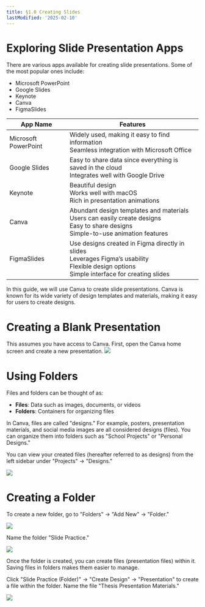 ```yaml
---
title: §1.0 Creating Slides
lastModified: '2025-02-10'
---
```


# Exploring Slide Presentation Apps

There are various apps available for creating slide presentations. Some of the most popular ones include:

- Microsoft PowerPoint
- Google Slides
- Keynote
- Canva
- FigmaSlides

| App Name             | Features                                                                                                                                          |
| -------------------- | ------------------------------------------------------------------------------------------------------------------------------------------------- |
| Microsoft PowerPoint | Widely used, making it easy to find information<br>Seamless integration with Microsoft Office                                                     |
| Google Slides        | Easy to share data since everything is saved in the cloud<br>Integrates well with Google Drive                                                    |
| Keynote              | Beautiful design<br>Works well with macOS<br>Rich in presentation animations                                                                      |
| Canva                | Abundant design templates and materials<br>Users can easily create designs<br>Easy to share designs<br>Simple-to-use animation features           |
| FigmaSlides          | Use designs created in Figma directly in slides<br>Leverages Figma’s usability<br>Flexible design options<br>Simple interface for creating slides |

In this guide, we will use Canva to create slide presentations. Canva is known for its wide variety of design templates and materials, making it easy for users to create designs.

# Creating a Blank Presentation

This assumes you have access to Canva. First, open the Canva home screen and create a new presentation.
![](/books/slide_design/images/1-0/1.png)

# Using Folders

Files and folders can be thought of as:

- **Files**: Data such as images, documents, or videos
- **Folders**: Containers for organizing files

In Canva, files are called "designs." For example, posters, presentation materials, and social media images are all considered designs (files). You can organize them into folders such as "School Projects" or "Personal Designs."

You can view your created files (hereafter referred to as designs) from the left sidebar under "Projects" → "Designs."

![](/books/slide_design/images/1-0/2.png)

# Creating a Folder

To create a new folder, go to "Folders" → "Add New" → "Folder."

![](/books/slide_design/images/1-0/3.png)

Name the folder "Slide Practice."

![](/books/slide_design/images/1-0/4.png)

Once the folder is created, you can create files (presentation files) within it. Saving files in folders makes them easier to manage.

Click "Slide Practice (Folder)" → "Create Design" → "Presentation" to create a file within the folder. Name the file "Thesis Presentation Materials."

![](/books/slide_design/images/1-0/5.png)
